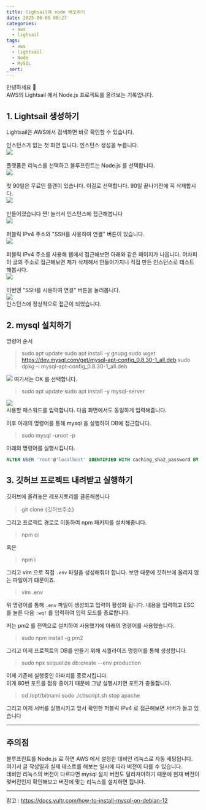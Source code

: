 ```yaml
---
title: lighsail에 node 배포하기
date: 2025-06-05 00:27
categories:
  - aws
  - lighsail
tags:
  - aws
  - lightsail
  - Node
  - MySQL
_sort:
---
```

안녕하세요 🐸  
AWS의 Lightsail 에서 Node.js 프로젝트를 올려보는 기록입니다.  

## 1. Lightsail 생성하기
Lightsail은 AWS에서 검색하면 바로 확인할 수 있습니다.  

인스턴스가 없는 첫 화면 입니다. 인스턴스 생성을 누릅니다.  
![](assets/img/Pasted%20image%2020250607204152.png)  
<br>
플랫폼은 리눅스를 선택하고 블루프린트는 Node.js 를 선택합니다.  
![](assets/img/Pasted%20image%2020250607204222.png)  
<br>
첫 90일은 무료인 플랜이 있습니다. 이걸로 선택합니다. 90일 끝나기전에 꼭 삭제합시다.  
![](assets/img/Pasted%20image%2020250607204254.png)  
<br>
만들어졌습니다 짠! 눌러서 인스턴스에 접근해봅니다  
![](assets/img/Pasted%20image%2020250607204421.png)  
<br>
퍼블릭 IPv4 주소와 "SSH를 사용하여 연결" 버튼이 있습니다.  
![](assets/img/Pasted%20image%2020250607204533.png)  
<br>
퍼블릭 IPv4 주소를 사용해 웹에서 접근해보면 아래와 같은 페이지가 나옵니다. 어차피 이 글의 주소로 접근해보면 제가 삭제해서 안들어가지니 직접 만든 인스턴스로 테스트 해봅시다.  
![](assets/img/Pasted%20image%2020250607204645.png)   
<br>
이번엔 "SSH를 시용하여 연결" 버튼을 눌러봅니다.  
![](assets/img/Pasted%20image%2020250607204800.png)  
인스턴스에 정상적으로 접근이 되었습니다.  

## 2. mysql 설치하기

명령어 순서

> sudo apt update
> sudo apt install -y gnupg
> sudo wget https://dev.mysql.com/get/mysql-apt-config_0.8.30-1_all.deb
> sudo dpkg -i mysql-apt-config_0.8.30-1_all.deb

![](assets/img/Pasted%20image%2020250610210053.png) 
여기서는 OK 를 선택합니다.  

> sudo apt update
> sudo apt install -y mysql-server

![](assets/img/Pasted%20image%2020250610210154.png)  
사용할 패스워드를 입력합니다. 다음 화면에서도 동일하게 입력해줍니다.  

이후 아래의 명령어를 통해 mysql 을 실행하여 DB에 접근합니다.  

> sudo mysql -uroot -p

 아래의 명령어를 실행시킵니다.
 
```SQL
ALTER USER 'root'@'localhost' IDENTIFIED WITH caching_sha2_password BY '비밀번호';
```

## 3. 깃허브 프로젝트 내려받고 실행하기

깃허브에 올려놓은 레포지토리를 클론해봅니다

> git clone {깃허브주소}

그리고 프로젝트 경로로 이동하여 npm 패키지를 설치해줍니다.

> npm ci

혹은

> npm i

그리고 vim 으로 직접 `.env` 파일을 생성해줘야 합니다.  보안 때문에 깃허브에 올리지 않는 파일이기 떄문이죠.  

> vim .env

위 명령어를 통해 `.env` 파일이 생성되고 입력이 활성화 됩니다. 내용을 입력하고 ESC 를 눌른 다음 `:wq!` 를 입력하여 입력 모드를 종료합니다.  

저는 pm2 를 전역으로 설치하여 사용했기에 아래의 명령어를 사용했습니다.

> sudo npm install -g pm2

그리고 이제 프로젝트의 DB를 만들기 위해 시퀄라이즈 명령어를 통해 생성합니다.  

> sudo npx sequelize db:create --env production

이제 기존에 실행중인 아파치를 종료시킵니다.  
이게 80번 포트를 점유 중이기 때문에 그냥 실행시키면 포트가 충돌합니다.

> cd /opt/bitnami
> sudo ./ctlscript.sh stop apache

그리고 이제 서버를 실행시키고 앞서 확인한 퍼블릭 IPv4 로 접근해보면 서버가 돌고 있습니다

---

## 주의점
블루프린트를 Node.js 로 하면 AWS 에서 설정한 데비안 리눅스로 자동 세팅됩니다.  
여기서 글 작성일과 실제 테스트를 해보는 일시에 따라 버전이 다를 수 있습니다.  
데비안 리눅스의 버전이 다르다면 mysql 설치 버전도 달라져야하기 때문에 현재 버전이 몇버전인지 확인해보고 버전에 맞는 리눅스를 설치하면 됩니다.  


---
참고 : <https://docs.vultr.com/how-to-install-mysql-on-debian-12>